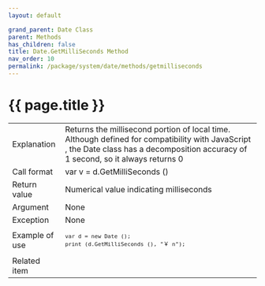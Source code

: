 ```yaml
---
layout: default

grand_parent: Date Class
parent: Methods
has_children: false
title: Date.GetMilliSeconds Method
nav_order: 10
permalink: /package/system/date/methods/getmilliseconds
---
```

# {{ page.title }}


<table>
  <tr>
    <td>Explanation</td>
    <td colspan="2">Returns the millisecond portion of local time. Although defined for compatibility with JavaScript , the Date class has a decomposition accuracy of 1 second, so it always returns 0</td>
  </tr>
  <tr>
    <td>Call format</td>
    <td colspan="2">var v = d.GetMilliSeconds ()</td>
  </tr>
  <tr>
    <td>Return value</td>
    <td colspan="2">Numerical value indicating milliseconds</td>
  </tr>  
  <tr>
    <td>Argument</td>
    <td colspan="2">None</td>
  </tr>
  <tr>
    <td>Exception</td>
    <td colspan="2">None</td>
  </tr>
  <tr>
    <td>Example of use</td>
    <td colspan="2"><code><pre>var d = new Date ();
print (d.GetMilliSeconds (), "￥ n");</pre></code></td>
  </tr>
  <tr>
    <td>Related item</td>
    <td colspan="2"></td>
  </tr>
</table>



